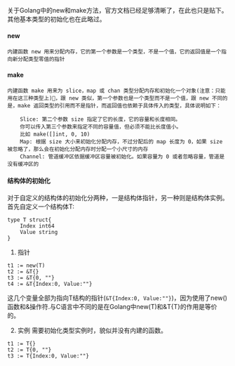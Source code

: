 <!--
{
"author": "ckeyer",
"name": "20150706",
"head": "http://blog.ckeyer.com/blog/img/logo_l.jpg",
"date": "2015-07-06",
"title": "Golang中类型的初始化",
"tags": ["编程语言", "Golang"],
"category": ["学习笔记","Golang"],
"status": "publish",
"summary": "Go 语言中的 new 和 make ,一直是新手比较容易混淆的东西，咋一看很相似。不过解释两者之间的不同也非常容易。"
}
-->

关于Golang中的new和make方法，官方文档已经足够清晰了，在此也只是贴下。其他基本类型的初始化也在此略过。
#### new 
	内建函数 new 用来分配内存，它的第一个参数是一个类型，不是一个值，它的返回值是一个指向新分配类型零值的指针
	
#### make
	内建函数 make 用来为 slice，map 或 chan 类型分配内存和初始化一个对象(注意：只能用在这三种类型上)，跟 new 类似，第一个参数也是一个类型而不是一个值，跟 new 不同的是，make 返回类型的引用而不是指针，而返回值也依赖于具体传入的类型，具体说明如下：
	
		Slice: 第二个参数 size 指定了它的长度，它的容量和长度相同。
		你可以传入第三个参数来指定不同的容量值，但必须不能比长度值小。
		比如 make([]int, 0, 10)
		Map: 根据 size 大小来初始化分配内存，不过分配后的 map 长度为 0，如果 size 被忽略了，那么会在初始化分配内存时分配一个小尺寸的内存
		Channel: 管道缓冲区依据缓冲区容量被初始化。如果容量为 0 或者忽略容量，管道是没有缓冲区的
 
#### 结构体的初始化
对于自定义的结构体的初始化分两种，一是结构体指针，另一种则是结构体实例。
首先自定义一个结构体T:

```
type T struct{
	Index int64
	Value string
}
```
1. 指针

```
t1 := new(T)
t2 := &T{}
t3 := &T{0, ""}
t4 := &T{Index:0, Value:""}
```
这几个变量全部为指向T结构的指针(```&T{Index:0, Value:""}```)，因为使用了new()函数和&操作符.与C语言中不同的是在Golang中new(T)和&T{T}的作用是等价的。

2. 实例
需要初始化类型实例时，貌似并没有内建的函数。

```
t1 := T{}
t2 := T{0, ""}
t3 := T{Index:0, Value:""}
```


